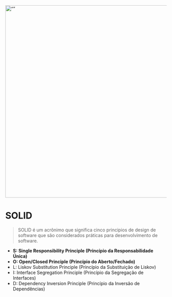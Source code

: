 ﻿
<img src="https://imgs.search.brave.com/_jR_LyNfTz_dUsTESsW9vFRbricgUlCCk4njczxi17U/rs:fit:1191:842:1/g:ce/aHR0cHM6Ly9taXJv/Lm1lZGl1bS5jb20v/bWF4LzExOTEvMSpP/endBUmJ2SFVnMVJs/WjdMWXlMQ3JnLnBu/Zw" alt= “” width="600">

# **SO**LID
> 
> SOLID é um acrônimo que significa cinco principios de design de software
> que são considerados práticas para desenvolvimento de software.
> 
- **S: Single Responsibility Principle (Princípio da Responsabilidade Única)**
- **O: Open/Closed Principle (Princípio do Aberto/Fechado)**
- L: Liskov Substitution Principle (Princípio da Substituição de Liskov)
- I: Interface Segregation Principle (Princípio da Segregação de Interfaces)
- D: Dependency Inversion Principle (Princípio da Inversão de Dependências)

